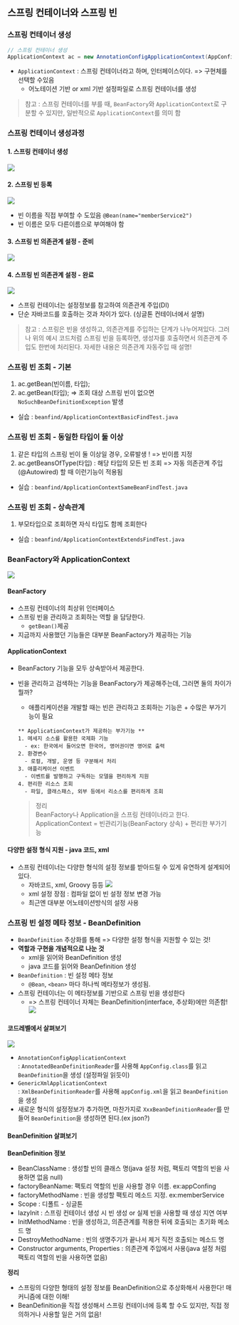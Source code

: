 ## 스프링 컨테이너와 스프링 빈

### 스프링 컨테이너 생성
```java
// 스프링 컨테이너 생성
ApplicationContext ac = new AnnotationConfigApplicationContext(AppConfig.class);
```
* `ApplicationContext` : 스프링 컨테이너라고 하며, 인터페이스이다. => 구현체를 선택할 수있음
  * 어노테이션 기반 or xml 기반 설정파일로 스프링 컨테이너를 생성

> 참고 : 스프링 컨테이너를 부를 때, `BeanFactory`와 `ApplicationContext`로 구분할 수 있지만, 일반적으로 `ApplicationContext`를 의미 함

### 스프링 컨테이너 생성과정

#### 1. 스프링 컨테이너 생성
![](imgs/스프링컨테이너생성.png)

#### 2. 스프링 빈 등록
![](imgs/스프링빈등록.png)
* 빈 이름을 직접 부여할 수 도있음 `@Bean(name="memberService2")`
* 빈 이름은 모두 다른이름으로 부여해야 함


#### 3. 스프링 빈 의존관계 설정 - 준비
![](imgs/스프링빈_의존관계설정_준비.png)

#### 4. 스프링 빈 의존관계 설정 - 완료
![](imgs/스프링빈_의존관계설정_완료.png)
* 스프링 컨테이너는 설정정보를 참고하여 의존관계 주입(DI)
* 단순 자바코드를 호출하는 것과 차이가 있다. (싱글톤 컨테이너에서 설명)
> 참고 : 스프링은 빈을 생성하고, 의존관계를 주입하는 단계가 나누어져있다. 
> 그러나 위의 예시 코드처럼 스프링 빈을 등록하면, 생성자를 호출하면서 의존관계 주입도 한번에 처리된다.
> 자세한 내용은 의존관계 자동주입 때 설명!


### 스프링 빈 조회 - 기본

1. ac.getBean(빈이름, 타입);
2. ac.getBean(타입);
=> 조회 대상 스프링 빈이 없으면 `NoSuchBeanDefinitionException` 발생  
* 실습 : `beanfind/ApplicationContextBasicFindTest.java`

### 스프링 빈 조회 - 동일한 타입이 둘 이상

1. 같은 타입의 스프링 빈이 둘 이상일 경우, 오류발생 ! => 빈이름 지정
2. ac.getBeansOfType(타입) : 해당 타입의 모든 빈 조회 => 자동 의존관계 주입(@Autowired) 할 때 이런기능이 적용됨  
* 실습 : `beanfind/ApplicationContextSameBeanFindTest.java`

### 스프링 빈 조회 - 상속관계
1. 부모타입으로 조회하면 자식 타입도 함께 조회한다
* 실습 : `beanfind/ApplicationContextExtendsFindTest.java`

### BeanFactory와 ApplicationContext
![](imgs/appContext가_제공하는_부가기능.png)
#### BeanFactory
* 스프링 컨테이너의 최상위 인터페이스
* 스프링 빈을 관리하고 조회하는 역할 을 담당한다.
  * `getBean()`제공
* 지금까지 사용했던 기능들은 대부분 BeanFactory가 제공하는 기능

#### ApplicationContext
* BeanFactory 기능을 모두 상속받아서 제공한다.
* 빈을 관리하고 검색하는 기능을 BeanFactory가 제공해주는데, 그러면 둘의 차이가 뭘까? 
  * 애플리케이션을 개발할 때는 빈은 관리하고 조회하는 기능은 + 수많은 부가기능이 필요
  ```text
  ** ApplicationContext가 제공하는 부가기능 **
  1. 메세지 소스를 활용한 국제화 기능
    - ex: 한국에서 들어오면 한국어, 영어권이면 영어로 출력
  2. 환경변수
    - 로컬, 개발, 운영 등 구분해서 처리
  3. 애플리케이션 이벤트
    - 이벤트를 발행하고 구독하는 모델을 편리하게 지원
  4. 편리한 리소스 조회
    - 파일, 클래스패스, 외부 등에서 리소스를 편리하게 조회
  ```

  > 정리   
  > BeanFactory나 Application을 스프링 컨테이너라고 한다.  
  > ApplicationContext = 빈관리기능(BeanFactory 상속) + 편리한 부가기능
  > 

#### 다양한 설정 형식 지원 - java 코드, xml
* 스프링 컨테이너는 다양한 형식의 설정 정보를 받아드릴 수 있게 유연하게 설계되어있다.
  * 자바코드, xml, Groovy 등등
  ![](imgs/다양한Config형식지원.png)
  * xml 설정 장점 : 컴파일 없이 빈 설정 정보 변경 가능 
  * 최근엔 대부분 어노테이션방식의 설정 사용

### 스프링 빈 설정 메타 정보 - BeanDefinition
* `BeanDefinition` 추상화를 통해 => 다양한 설정 형식을 지원할 수 있는 것!
* **역할과 구현을 개념적으로 나눈 것** 
  * xml을 읽어와 BeanDefinition 생성
  * java 코드를 읽어와 BeanDefinition 생성
* `BeanDefinition` : 빈 설정 메타 정보
  * `@Bean`, `<bean>` 마다 하나씩 메타정보가 생성됨.
* 스프링 컨테이너는 이 메타정보를 기반으로 스프링 빈을 생성한다
  * => 스프링 컨테이너 자체는 BeanDefinition(interface, 추상화)에만 의존함!
![](imgs/beanDefinition.png)

#### 코드레벨에서 살펴보기
![](imgs/BeanDefinition_코드레벨.png)
* `AnnotationConfigApplicationContext`   
 : `AnnotatedBeanDefinitionReader`를 사용해 `AppConfig.class`를 읽고 `BeanDefinition`을 생성 (설정파일 읽듯이)
* `GenericXmlApplicationContext`  
 : `XmlBeanDefinitionReader`를 사용해 `appConfig.xml`을 읽고 `BeanDefinition`을 생성
* 새로운 형식의 설정정보가 추가하면, 마찬가지로 `XxxBeanDefinitionReader`를 만들어 `BeanDefinition`을 생성하면 된다.(ex json?)


#### BeanDefinition 살펴보기
**BeanDefinition 정보**
* BeanClassName : 생성할 빈의 클래스 명(java 설정 처럼, 팩토리 역할의 빈을 사용하면 없음 null)
* factoryBeanName: 팩토리 역할의 빈을 사용할 경우 이름. ex:appConfing
* factoryMethodName : 빈을 생성할 팩토리 메소드 지정. ex:memberService
* Scope : 디폴트 - 싱글톤
* lazyInit : 스프링 컨테이너 생성 시 빈 생성 or 실제 빈을 사용할 때 생성 지연 여부
* InitMethodName : 빈을 생성하고, 의존관계를 적용한 뒤에 호출되는 초기화 메소드 명
* DestroyMethodName : 빈의 생명주기가 끝나서 제거 직전 호출되는 메소드 명
* Constructor arguments, Properties : 의존관계 주입에서 사용(java 설정 처럼 팩토리 역할의 빈을 사용하면 없음)

**정리**
* 스프링의 다양한 형태의 설정 정보를 BeanDefinition으로 추상화해서 사용한다! 매커니즘에 대한 이해!
* BeanDefinition을 직접 생성해서 스프링 컨테이너에 등록 할 수도 있지만, 직접 정의하거나 사용할 일은 거의 없음!